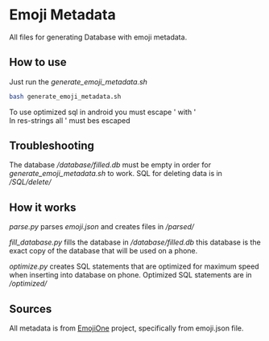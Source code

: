 # Emoji Metadata

All files for generating Database with emoji metadata.

## How to use

Just run the *generate_emoji_metadata.sh*

```bash
bash generate_emoji_metadata.sh
```

To use optimized sql in android you must escape ' with \'  
In res-strings all ' must bes escaped

## Troubleshooting

The database */database/filled.db* must be empty in order for *generate_emoji_metadata.sh* to work. SQL for deleting data is in */SQL/delete/*

## How it works
*parse.py* parses *emoji.json* and creates files in */parsed/*

*fill_database.py* fills the database in */database/filled.db* this database is the exact copy of the database that will be used on a phone.

*optimize.py* creates SQL statements that are optimized for maximum speed when inserting into database on phone. Optimized SQL statements are in */optimized/*

## Sources
All metadata is from [EmojiOne](https://github.com/Ranks/emojione) project, specifically from emoji.json file.


